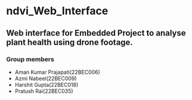 # ndvi_Web_Interface

## Web interface for Embedded Project to analyse plant health using drone footage.

### Group members

<ul>
<li>Aman Kumar Prajapati(22BEC006)</li>
<li>Azmi Nabeel(22BEC009)</li>
<li>Harshit Gupta(22BEC018)</li>
<li>Pratush Rai(22BEC035)</li>
</ul>
